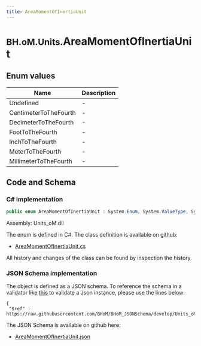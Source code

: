 ```yaml
---
title: AreaMomentOfInertiaUnit
---
```


# <small>BH.oM.Units.</small>**AreaMomentOfInertiaUnit**



## Enum values

| Name            | Description                                                    |
|-----------------|----------------------------------------------------------------|
| Undefined |  -  |
| CentimeterToTheFourth |  -  |
| DecimeterToTheFourth |  -  |
| FootToTheFourth |  -  |
| InchToTheFourth |  -  |
| MeterToTheFourth |  -  |
| MillimeterToTheFourth |  -  |


## Code and Schema

### C# implementation

``` C# title="C#"
public enum AreaMomentOfInertiaUnit : System.Enum, System.ValueType, System.IComparable, System.ISpanFormattable, System.IFormattable, System.IConvertible
```

Assembly: Units_oM.dll

The enum is defined in C#. The class definition is available on github:

- [AreaMomentOfInertiaUnit.cs](https://github.com/BHoM/Localisation_Toolkit/blob/develop/Units_oM/Enums\AreaMomentOfInertiaUnit.cs)

All history and changes of the class can be found by inspection the history.
### JSON Schema implementation

The object is defined as a JSON schema. To reference the schema in a validator like [this](https://www.jsonschemavalidator.net/) to validate a Json instance, please use the lines below:

``` { .json .copy .select } title="JSON Schema"
{
 "$ref" : https://raw.githubusercontent.com/BHoM/BHoM_JSONSchema/develop/Units_oM/AreaMomentOfInertiaUnit.json}
```

The JSON Schema is available on github here:

- [AreaMomentOfInertiaUnit.json](https://github.com/BHoM/BHoM_JSONSchema/blob/develop/Units_oM/AreaMomentOfInertiaUnit.json)
